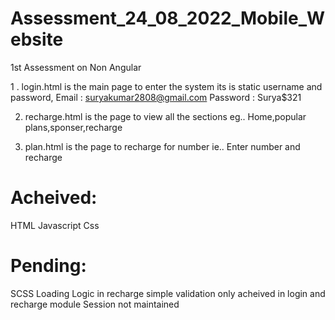 # Assessment_24_08_2022_Mobile_Website
 1st Assessment on Non Angular
 
 1 . login.html is the main page to enter the system
     its is static username and password,
        Email : suryakumar2808@gmail.com
        Password : Surya$321
        
 2. recharge.html is the page to view all the sections 
    eg.. Home,popular plans,sponser,recharge
    
 3. plan.html is the page to recharge for number 
    ie.. Enter number and recharge 
    
    
 # Acheived:
   HTML
   Javascript
   Css
   
# Pending:
  SCSS
  Loading Logic in recharge
  simple validation only acheived in login and recharge module
  Session not maintained
 
      
 
